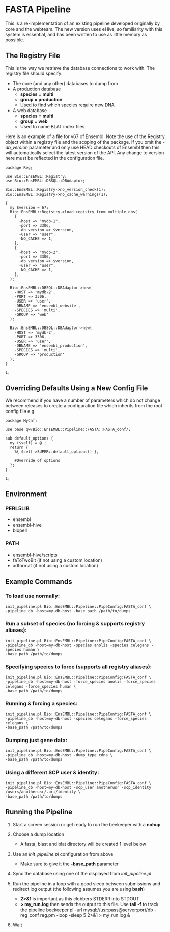 # FASTA Pipeline

This is a re-implementation of an existing pipeline developed originally by
core and the webteam. The new version uses eHive, so familiarity with this
system is essential, and has been written to use as little memory as possible.

## The Registry File

This is the way we retrieve the database connections to work with. The
registry file should specify:

* The core (and any other) databases to dump from
* A production database
	* **species = multi**
	* **group = production**
	* Used to find which species require new DNA
* A web database
	* **species = multi**
	* **group = web**
	* Used to name BLAT index files

Here is an example of a file for v67 of Ensembl. Note the use of the
Registry object within a registry file and the scoping of the package. If
you omit the *-db_version* parameter and only use HEAD checkouts of Ensembl
then this will automatically select the latest version of the API. Any
change to version here must be reflected in the configuration file.

	package Reg;

	use Bio::EnsEMBL::Registry;
	use Bio::EnsEMBL::DBSQL::DBAdaptor;

	Bio::EnsEMBL::Registry->no_version_check(1);
	Bio::EnsEMBL::Registry->no_cache_warnings(1);
  
	{
	  my $version = 67;
	  Bio::EnsEMBL::Registry->load_registry_from_multiple_dbs(
	    {
	      -host => "mydb-1",
	      -port => 3306,
	      -db_version => $version,
	      -user => "user",
	      -NO_CACHE => 1,
	    },
	    {    
	      -host => "mydb-2",
	      -port => 3306,
	      -db_version => $version,
	      -user => "user",
	      -NO_CACHE => 1,
	    },
	  );
  
	  Bio::EnsEMBL::DBSQL::DBAdaptor->new(
	    -HOST => 'mydb-2',
	    -PORT => 3306,
	    -USER => 'user',
	    -DBNAME => 'ensembl_website',
	    -SPECIES => 'multi',
	    -GROUP => 'web'
	  );
  
	  Bio::EnsEMBL::DBSQL::DBAdaptor->new(
	    -HOST => 'mydb-2',
	    -PORT => 3306,
	    -USER => 'user',
	    -DBNAME => 'ensembl_production',
	    -SPECIES => 'multi',
	    -GROUP => 'production'
	  );
	}

	1;

## Overriding Defaults Using a New Config File 

We recommend if you have a number of parameters which do not change
between releases to create a configuration file which inherits from the
root config file e.g.

	package MyCnf;

	use base qw/Bio::EnsEMBL::Pipeline::FASTA::FASTA_conf/;

	sub default_options {
	  my ($self) = @_;
	  return {
	    %{ $self->SUPER::default_options() },
    
	    #Override of options
	  };
	}

	1;

## Environment

### PERL5LIB

* ensembl
* ensembl-hive
* bioperl

### PATH

* ensembl-hive/scripts
* faToTwoBit (if not using a custom location)
* xdformat (if not using a custom location)

## Example Commands

### To load use normally:

	init_pipeline.pl Bio::EnsEMBL::Pipeline::PipeConfig:FASTA_conf \
	-pipeline_db -host=my-db-host -base_path /path/to/dumps

### Run a subset of species (no forcing & supports registry aliases):

	init_pipeline.pl Bio::EnsEMBL::Pipeline::PipeConfig:FASTA_conf \
	-pipeline_db -host=my-db-host -species anolis -species celegans -species human \
	-base_path /path/to/dumps

### Specifying species to force (supports all registry aliases):

	init_pipeline.pl Bio::EnsEMBL::Pipeline::PipeConfig:FASTA_conf \
	-pipeline_db -host=my-db-host -force_species anolis -force_species celegans -force_species human \
	-base_path /path/to/dumps

### Running & forcing a species:

	init_pipeline.pl Bio::EnsEMBL::Pipeline::PipeConfig:FASTA_conf \
	-pipeline_db -host=my-db-host -species celegans -force_species celegans \
	-base_path /path/to/dumps

### Dumping just gene data:

	init_pipeline.pl Bio::EnsEMBL::Pipeline::PipeConfig:FASTA_conf \
	-pipeline_db -host=my-db-host -dump_type cdna \
	-base_path /path/to/dumps

### Using a different SCP user & identity:

	init_pipeline.pl Bio::EnsEMBL::Pipeline::PipeConfig:FASTA_conf \
	-pipeline_db -host=my-db-host -scp_user anotherusr -scp_identity /users/anotherusr/.pri/identity \
	-base_path /path/to/dumps


## Running the Pipeline

1. Start a screen session or get ready to run the beekeeper with a **nohup**
2. Choose a dump location
	* A fasta, blast and blat directory will be created 1 level below
3. Use an *init_pipeline.pl* configuration from above
	* Make sure to give it the **-base_path** parameter
4. Sync the database using one of the displayed from *init_pipeline.pl*
5. Run the pipeline in a loop with a good sleep between submissions and redirect log output (the following assumes you are using **bash**)
	* **2>&1** is important as this clobbers STDERR into STDOUT
	* **> my_run.log** then sends the output to this file. Use **tail -f** to track the pipeline
		beekeeper.pl -url mysql://usr:pass@server:port/db -reg_conf reg.pm -loop -sleep 5 2>&1 > my_run.log &

6. Wait

